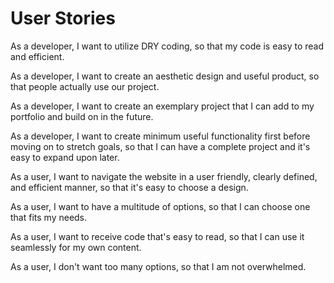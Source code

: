 # User Stories

As a developer, I want to utilize DRY coding, so that my code is easy to read and efficient.

As a developer, I want to create an aesthetic design and useful product, so that people actually use our project.

As a developer, I want to create an exemplary project that I can add to my portfolio and build on in the future.

As a developer, I want to create minimum useful functionality first before moving on to stretch goals, so that I can have a complete project and it's easy to expand upon later.

As a user, I want to navigate the website in a user friendly, clearly defined, and efficient manner, so that it's easy to choose a design.

As a user, I want to have a multitude of options, so that I can choose one that fits my needs.

As a user, I want to receive code that's easy to read, so that I can use it seamlessly for my own content.

As a user, I don't want too many options, so that I am not overwhelmed.
